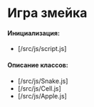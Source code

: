 # Игра змейка

#### Инициализация: ####
* [/src/js/script.js]

#### Описание классов: ####

* [/src/js/Snake.js]
* [/src/js/Cell.js]
* [/src/js/Apple.js]